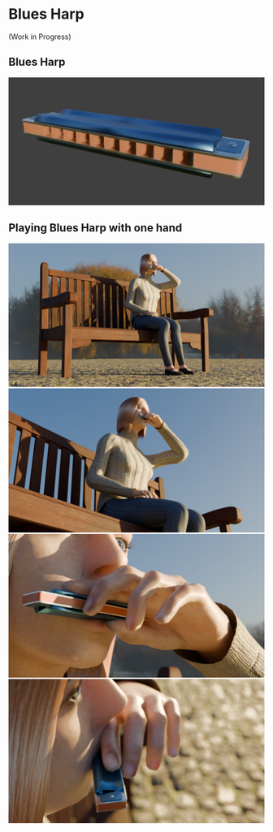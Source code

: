 # Blues Harp

(Work in Progress)

## Blues Harp

<img src="bluesharp.jpg" width=600>

## Playing Blues Harp with one hand

<img src="with_one_hand/Camera1.png" width=600>

<img src="with_one_hand/Camera2.png" width=600>

<img src="with_one_hand/Camera3.png" width=600>

<img src="with_one_hand/Camera4.png" width=600>
